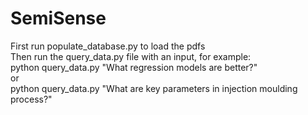 # SemiSense

First run populate_database.py to load the pdfs  
Then run the query_data.py file with an input, for example:  
python query_data.py "What regression models are better?"  
or  
python query_data.py "What are key parameters in injection moulding process?"
